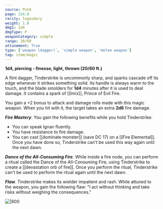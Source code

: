 ```yaml
---
source: PotA
page: 224.0
rarity: legendary
weight: 1.0
dmg1: 1d4
dmgType: P
weaponCategory: simple
range: 20/60
attunement: True
type: ['weapon (dagger)', 'simple weapon', 'melee weapon']
tag: item/magic
---
```


**1d4, piercing - finesse, light, thrown (20/60 ft.)**

A flint dagger, Tinderstrike is uncommonly sharp, and sparks cascade off its edge whenever it strikes something solid. Its handle is always warm to the touch, and the blade smolders for **1d4** minutes after it is used to deal damage. It contains a spark of [[Imix]], Prince of Evil Fire.

You gain a +2 bonus to attack and damage rolls made with this magic weapon. When you hit with it, the target takes an extra **2d6** fire damage.

**_Fire Mastery_**. You gain the following benefits while you hold Tinderstrike:

- You can speak Ignan fluently.
- You have resistance to fire damage.
- You can cast [[dominate monster]] (save DC 17) on a [[Fire Elemental]]. Once you have done so, Tinderstrike can't be used this way again until the next dawn.

**_Dance of the All-Consuming Fire_**. While inside a fire node, you can perform a ritual called the Dance of the All-Consuming Fire, using Tinderstrike to create a [[devastation orb of fire]]. Once you perform the ritual, Tinderstrike can't be used to perform the ritual again until the next dawn.

**_Flaw_**. Tinderstrike makes its wielder impatient and rash. While attuned to the weapon, you gain the following flaw: "I act without thinking and take risks without weighing the consequences."


![|600](https://5e.tools/img/items/PotA/Tinderstrike.png)